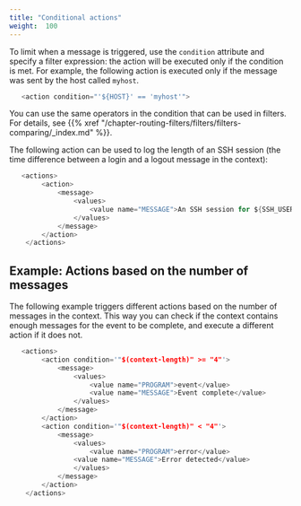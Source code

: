 ```yaml
---
title: "Conditional actions"
weight:  100
---
```

<!-- DISCLAIMER: This file is based on the syslog-ng Open Source Edition documentation https://github.com/balabit/syslog-ng-ose-guides/commit/2f4a52ee61d1ea9ad27cb4f3168b95408fddfdf2 and is used under the terms of The syslog-ng Open Source Edition Documentation License. The file has been modified by Axoflow. -->

To limit when a message is triggered, use the `condition` attribute and specify a filter expression: the action will be executed only if the condition is met. For example, the following action is executed only if the message was sent by the host called `myhost`.

```c
   <action condition="'${HOST}' == 'myhost'">
```

You can use the same operators in the condition that can be used in filters. For details, see {{% xref "/chapter-routing-filters/filters/filters-comparing/_index.md" %}}.

The following action can be used to log the length of an SSH session (the time difference between a login and a logout message in the context):

```c
   <actions>
        <action>
            <message>
                <values>
                    <value name="MESSAGE">An SSH session for ${SSH_USERNAME}@1 from ${SSH_CLIENT_ADDRESS}@2 closed. Session lasted from ${DATE}@2 ${DATE} </value>
                </values>
            </message>
        </action>
    </actions>
```


## Example: Actions based on the number of messages

The following example triggers different actions based on the number of messages in the context. This way you can check if the context contains enough messages for the event to be complete, and execute a different action if it does not.

```c
   <actions>
        <action condition='"$(context-length)" >= "4"'>
            <message>
                <values>
                    <value name="PROGRAM">event</value>
                    <value name="MESSAGE">Event complete</value>
                </values>
            </message>
        </action>
        <action condition='"$(context-length)" < "4"'>
            <message>
                <values>
                    <value name="PROGRAM">error</value>
                <value name="MESSAGE">Error detected</value>
                </values>
            </message>
        </action>
    </actions>
```


